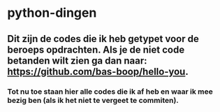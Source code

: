 # python-dingen
## Dit zijn de codes die ik heb getypet voor de beroeps opdrachten. Als je de niet code betanden wilt zien ga dan naar: https://github.com/bas-boop/hello-you.
### Tot nu toe staan hier alle codes die ik af heb en waar ik mee bezig ben (als ik het niet te vergeet te commiten).
